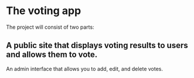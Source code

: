 **The voting app**
=====================

The project will consist of two parts:

A public site that displays voting results to users and allows them to vote.
---
An admin interface that allows you to add, edit, and delete votes.
